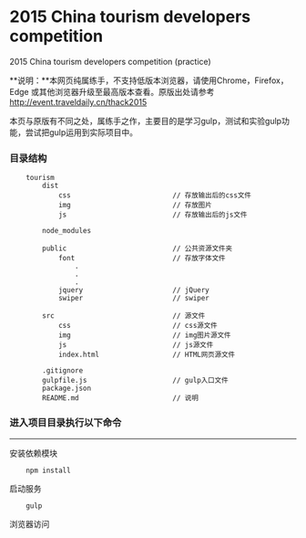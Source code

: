 # 2015 China tourism developers competition

2015 China tourism developers competition (practice)

**说明：**本网页纯属练手，不支持低版本浏览器，请使用Chrome，Firefox，Edge 或其他浏览器升级至最高版本查看。原版出处请参考 http://event.traveldaily.cn/thack2015     

本页与原版有不同之处，属练手之作，主要目的是学习gulp，测试和实验gulp功能，尝试把gulp运用到实际项目中。

<h3>目录结构</h3>

```
    tourism
        dist
            css                         // 存放输出后的css文件
            img                         // 存放图片
            js                          // 存放输出后的js文件

        node_modules                    

        public                          // 公共资源文件夹
            font                        // 存放字体文件
                .
                .
                .
            jquery                      // jQuery
            swiper                      // swiper

        src                             // 源文件
            css                         // css源文件
            img                         // img图片源文件
            js                          // js源文件
            index.html                  // HTML网页源文件

        .gitignore
        gulpfile.js                     // gulp入口文件
        package.json
        README.md                       // 说明
```
### 进入项目目录执行以下命令

---

安装依赖模块

```
    npm install
```

启动服务

```
    gulp
```

浏览器访问

